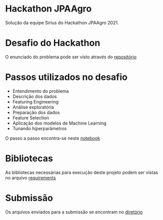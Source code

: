 # Hackathon JPAAgro
Solução da equipe Sirius do Hackathon JPAAgro 2021.


# Desafio do Hackathon
O enunciado do problema pode ser visto através do [repositório](https://github.com/dsrg-icet/hackathon_JPAAgro)

# Passos utilizados no desafio
- Entendimento do problema
- Descrição dos dados
- Featuring Engineering
- Análise exploratória
- Preparação dos dados
- Feature Selection
- Aplicação dos modelos de Machine Learning
- Tunando hiperparâmetros

O passo a passo encontra-se neste [notebook](https://github.com/thiagomantuani/hackathon_JPAAgro/blob/main/notebook/hackton_ufla_JPA_agro.ipynb)


# Bibliotecas
As bibliotecas necessárias para execução deste projeto podem ser vistas no arquivo [requirements](https://github.com/thiagomantuani/hackathon_JPAAgro/blob/main/requirements.txt)


# Submissão
Os arquivos enviados para a submissão se encontram no [diretório](https://github.com/thiagomantuani/hackathon_JPAAgro/tree/main/submissao)
